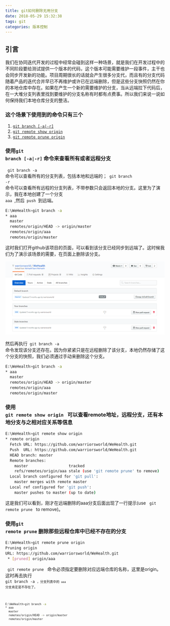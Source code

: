 ```yaml
---
title: git如何删除无用分支
date: 2018-05-29 15:32:38
tags: git
categories: 版本控制
---
```


## 引言

我们在协同迭代开发的过程中经常会碰到这样一种场景，就是我们在开发过程中的不同阶段要给测试提供一个版本的代码，这个版本可能需要维护一段事件，主干也会同步开发新的功能。项目周期很长的话就会产生很多分支代，而且有的分支代码随着产品的迭代合并早已不再维护或许已在远端删除，但是这些分支快照仍然在你的本地仓库中存在。如果在产生一个新的需要维护的分支，当从远端拉下代码后，在一大堆分支列表里找到要维护的分支名称有时都有点费事。所以我们来说一说如何保持我们本地仓库分支的整洁。

### 这个场景下使用到的命令只有三个
1. [`git branch [-a|-r]`](#cmd_1)
2. [`git remote show origin`](#cmd_2)
3. [`git remote prune origin`](#cmd_3)

<!--more-->

### 使用<code>git branch [-a|-r]</code> <span id="cmd_1">命令来查看所有或者远程分支

<code> git branch -a </code>命令可以查看所有的分支列表，包括本地和远端的；<code> git branch -r </code>命令可以查看所有远程的分支列表，不带参数只会返回本地的分支。这里为了演示，我在本地创建了一个分支<code> aaa </code>,然后<code> push </code>到远端。

``` bash
E:\WeHealth>git branch -a
* aaa
  master
  remotes/origin/HEAD -> origin/master
  remotes/origin/aaa
  remotes/origin/master
```

这时我们打开github该项目的页面，可以看到该分支已经同步到远端了。这时候我们为了演示该场景的需要，在页面上删除该分支。

![远程仓库分支](./git如何删除无用分支/branhImage.png)

然后再执行<code> git branch -a </code>命令发现该分支还存在。因为你紧紧只是在远程删除了该分支，本地仍然存储了这个分支的快照，我们必须通过手动来删除这个分支。

``` bash
E:\WeHealth>git branch -a
* aaa
  master
  remotes/origin/HEAD -> origin/master
  remotes/origin/aaa
  remotes/origin/master
```

### 使用<code> git remote show origin </code> <span id="cmd_2">可以查看remote地址，远程分支，还有本地分支与之相对应关系等信息

``` bash
E:\WeHealth>git remote show origin
* remote origin
  Fetch URL: https://github.com/warriorsworld/WeHealth.git
  Push  URL: https://github.com/warriorsworld/WeHealth.git
  HEAD branch: master
  Remote branches:
    master                  tracked
    refs/remotes/origin/aaa stale (use 'git remote prune' to remove)
  Local branch configured for 'git pull':
    master merges with remote master
  Local ref configured for 'git push':
    master pushes to master (up to date)
```
这是我们可以看到，刚才在远端删除的aaa分支后面出现了一行提示(use <code> git remote prune </code> to remove)。

### 使用<code>git remote prune</code> <span id="cmd_3">删除那些远程仓库中已经不存在的分支

``` bash
E:\WeHealth>git remote prune origin
Pruning origin
URL: https://github.com/warriorsworld/WeHealth.git
 * [pruned] origin/aaa
```

<code> git remote prune </code> 命令必须指定要删除对应远端仓库的名称，这里是origin。这时再去执行<code> git branch -a <code>，分支列表中的<code> aaa </code>分支肯定是不存在了。

``` bash
E:\WeHealth>git branch -a
* aaa
  master
  remotes/origin/HEAD -> origin/master
  remotes/origin/master
```